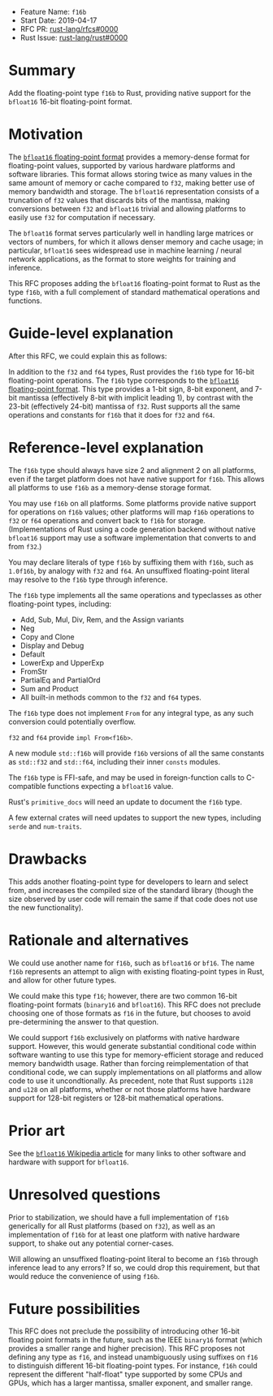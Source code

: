 - Feature Name: `f16b`
- Start Date: 2019-04-17
- RFC PR: [rust-lang/rfcs#0000](https://github.com/rust-lang/rfcs/pull/0000)
- Rust Issue: [rust-lang/rust#0000](https://github.com/rust-lang/rust/issues/0000)

# Summary
[summary]: #summary

Add the floating-point type `f16b` to Rust, providing native support for the
`bfloat16` 16-bit floating-point format.

# Motivation
[motivation]: #motivation

The [`bfloat16` floating-point format](https://arxiv.org/abs/1711.10374)
provides a memory-dense format for floating-point values, supported by various
hardware platforms and software libraries. This format allows storing twice as
many values in the same amount of memory or cache compared to `f32`, making
better use of memory bandwidth and storage. The `bfloat16` representation
consists of a truncation of `f32` values that discards bits of the mantissa,
making conversions between `f32` and `bfloat16` trivial and allowing platforms
to easily use `f32` for computation if necessary.

The `bfloat16` format serves particularly well in handling large matrices or
vectors of numbers, for which it allows denser memory and cache usage; in
particular, `bfloat16` sees widespread use in machine learning / neural network
applications, as the format to store weights for training and inference.

This RFC proposes adding the `bfloat16` floating-point format to Rust as the
type `f16b`, with a full complement of standard mathematical operations and
functions.

# Guide-level explanation
[guide-level-explanation]: #guide-level-explanation

After this RFC, we could explain this as follows:

In addition to the `f32` and `f64` types, Rust provides the `f16b` type for
16-bit floating-point operations. The `f16b` type corresponds to the
[`bfloat16` floating-point format](https://arxiv.org/abs/1711.10374). This type
provides a 1-bit sign, 8-bit exponent, and 7-bit mantissa (effectively 8-bit
with implicit leading 1), by contrast with the 23-bit (effectively 24-bit)
mantissa of `f32`. Rust supports all the same operations and constants for
`f16b` that it does for `f32` and `f64`.

# Reference-level explanation
[reference-level-explanation]: #reference-level-explanation

The `f16b` type should always have size 2 and alignment 2 on all platforms,
even if the target platform does not have native support for `f16b`. This
allows all platforms to use `f16b` as a memory-dense storage format.

You may use `f16b` on all platforms. Some platforms provide native support for
operations on `f16b` values; other platforms will map `f16b` operations to
`f32` or `f64` operations and convert back to `f16b` for storage.
(Implementations of Rust using a code generation backend without native
`bfloat16` support may use a software implementation that converts to and from
`f32`.)

You may declare literals of type `f16b` by suffixing them with `f16b`, such as
`1.0f16b`, by analogy with `f32` and `f64`. An unsuffixed floating-point
literal may resolve to the `f16b` type through inference.

The `f16b` type implements all the same operations and typeclasses as other
floating-point types, including:

- Add, Sub, Mul, Div, Rem, and the Assign variants
- Neg
- Copy and Clone
- Display and Debug
- Default
- LowerExp and UpperExp
- FromStr
- PartialEq and PartialOrd
- Sum and Product
- All built-in methods common to the `f32` and `f64` types.

The `f16b` type does not implement `From` for any integral type, as any such
conversion could potentially overflow.

`f32` and `f64` provide `impl From<f16b>`.

A new module `std::f16b` will provide `f16b` versions of all the same constants
as `std::f32` and `std::f64`, including their inner `consts` modules.

The `f16b` type is FFI-safe, and may be used in foreign-function calls to
C-compatible functions expecting a `bfloat16` value.

Rust's `primitive_docs` will need an update to document the `f16b` type.

A few external crates will need updates to support the new types,
including `serde` and `num-traits`.

# Drawbacks
[drawbacks]: #drawbacks

This adds another floating-point type for developers to learn and select from,
and increases the compiled size of the standard library (though the size
observed by user code will remain the same if that code does not use the new
functionality).

# Rationale and alternatives
[rationale-and-alternatives]: #rationale-and-alternatives

We could use another name for `f16b`, such as `bfloat16` or `bf16`. The name
`f16b` represents an attempt to align with existing floating-point types in
Rust, and allow for other future types.

We could make this type `f16`; however, there are two common 16-bit
floating-point formats (`binary16` and `bfloat16`). This RFC does not preclude
choosing one of those formats as `f16` in the future, but chooses to avoid
pre-determining the answer to that question.

We could support `f16b` exclusively on platforms with native hardware support.
However, this would generate substantial conditional code within software
wanting to use this type for memory-efficient storage and reduced memory
bandwidth usage. Rather than forcing reimplementation of that conditional code,
we can supply implementations on all platforms and allow code to use it
uncondtionally. As precedent, note that Rust supports `i128` and `u128` on all
platforms, whether or not those platforms have hardware support for 128-bit
registers or 128-bit mathematical operations.

# Prior art
[prior-art]: #prior-art

See the [`bfloat16` Wikipedia
article](https://en.wikipedia.org/wiki/Bfloat16_floating-point_format) for many
links to other software and hardware with support for `bfloat16`.

# Unresolved questions
[unresolved-questions]: #unresolved-questions

Prior to stabilization, we should have a full implementation of `f16b`
generically for all Rust platforms (based on `f32`), as well as an
implementation of `f16b` for at least one platform with native hardware
support, to shake out any potential corner-cases.

Will allowing an unsuffixed floating-point literal to become an `f16b` through
inference lead to any errors? If so, we could drop this requirement, but that
would reduce the convenience of using `f16b`.

# Future possibilities
[future-possibilities]: #future-possibilities

This RFC does not preclude the possibility of introducing other 16-bit floating
point formats in the future, such as the IEEE `binary16` format (which provides
a smaller range and higher precision). This RFC proposes not defining any type
as `f16`, and instead unambiguously using suffixes on `f16` to distinguish
different 16-bit floating-point types. For instance, `f16h` could represent the
different "half-float" type supported by some CPUs and GPUs, which has a larger
mantissa, smaller exponent, and smaller range.

